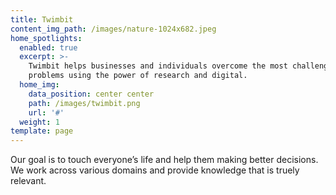```yaml
---
title: Twimbit
content_img_path: /images/nature-1024x682.jpeg
home_spotlights:
  enabled: true
  excerpt: >-
    Twimbit helps businesses and individuals overcome the most challenging
    problems using the power of research and digital.
  home_img:
    data_position: center center
    path: /images/twimbit.png
    url: '#'
  weight: 1
template: page
---
```

Our goal is to touch everyone’s life and help them making better decisions. We work across various domains and provide knowledge that is truely relevant.
